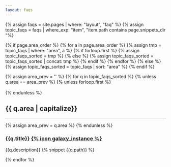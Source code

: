 ```yaml
---
layout: faqs
---
```




{% assign faqs =  site.pages | where: "layout", "faq"  %}
{% assign topic_faqs = faqs | where_exp: "item", "item.path contains page.snippets_dir "%}


{% if page.area_order %}
  {% for a in page.area_order %}
    {% assign tmp = topic_faqs | where: "area", a %}
    {% if forloop.first %}
      {% assign topic_faqs_sorted = tmp %}
    {% else %}
      {% assign topic_faqs_sorted = topic_faqs_sorted | concat: tmp %}
    {% endif %}
  {% endfor %}
{% else %}
  {% assign topic_faqs_sorted = topic_faqs | sort: "area" %}
{% endif %}



{% assign area_prev = '' %}
{% for q in topic_faqs_sorted %}
{% unless q.area == area_prev %}
{% unless forloop.first %} <br><br> {% endunless %}
<h2> {{ q.area | capitalize}}</h2>
<hr/>
{% assign area_prev = q.area %}
{% endunless %}

<h3 class="faq-area"> {{q.title}} <a href="{{site.baseurl}}{{q.url}}">{% icon galaxy_instance %}</a> </h3>
{{q.description}}
{% snippet {{q.path}} %}



{% endfor %}

